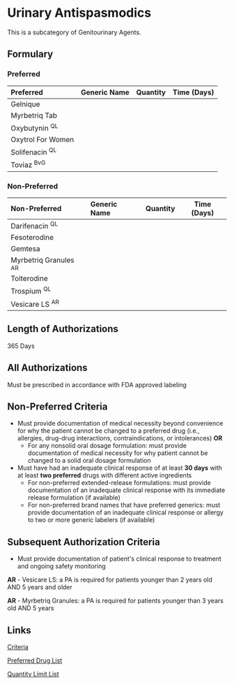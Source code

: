 # Urinary Antispasmodics

This is a subcategory of Genitourinary Agents.

## Formulary

### Preferred

| Preferred         | Generic Name | Quantity | Time (Days) |
| :---------------- | :----------- | :------: | :---------: |
| Gelnique          |              |          |             |
| Myrbetriq Tab     |              |          |             |
| Oxybutynin <sup>QL</sup>        |              |          |             |
| Oxytrol For Women |              |          |             |
| Solifenacin <sup>QL</sup>        |              |          |             |
| Toviaz <sup>BvG</sup>         |              |          |             |

### Non-Preferred

| Non-Preferred         | Generic Name | Quantity | Time (Days) |
| :-------------------- | :----------- | :------: | :---------: |
| Darifenacin <sup>QL</sup>           |              |          |             |
| Fesoterodine          |              |          |             |
| Gemtesa               |              |          |             |
| Myrbetriq Granules <sup>AR</sup>  |              |          |             |
| Tolterodine           |              |          |             |
| Trospium <sup>QL</sup>           |              |          |             |
| Vesicare LS <sup>AR</sup>        |              |          |             |

## Length of Authorizations

365 Days

## All Authorizations

Must be prescribed in accordance with FDA approved labeling

## Non-Preferred Criteria

- Must provide documentation of medical necessity beyond convenience for why the patient cannot be changed to a preferred drug (i.e., allergies, drug-drug interactions, contraindications, or intolerances) **OR**
    - For any nonsolid oral dosage formulation: must provide documentation of medical necessity for why patient cannot be changed to a solid oral dosage formulation
- Must have had an inadequate clinical response of at least **30 days** with at least **two preferred** drugs with different active ingredients
    - For non-preferred extended-release formulations: must provide documentation of an inadequate clinical response with its immediate release formulation (if available)
    - For non-preferred brand names that have preferred generics: must provide documentation of an inadequate clinical response or allergy to two or more generic labelers (if available)

## Subsequent Authorization Criteria

- Must provide documentation of patient's clinical response to treatment and ongoing safety monitoring

**AR** - Vesicare LS: a PA is required for patients younger than 2 years old AND 5 years and older

**AR** - Myrbetriq Granules: a PA is required for patients younger than 3 years old AND 5 years

## Links

[Criteria](https://pharmacy.medicaid.ohio.gov/sites/default/files/20230101_UPDL%20_Criteria_APPROVED.pdf#page=72)

[Preferred Drug List](https://pharmacy.medicaid.ohio.gov/sites/default/files/20230101_UPDL_APPROVED_12.13.22.pdf#page=25)

[Quantity Limit List](https://pharmacy.medicaid.ohio.gov/sites/default/files/20230101_Ohio_Medicaid_Quantity_Document_APPROVED.pdf)
